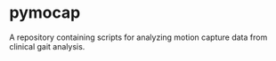 # pymocap
A repository containing scripts for analyzing motion capture data from clinical gait analysis.
